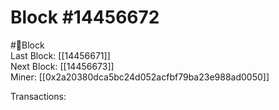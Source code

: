 
Block #14456672
===============
  
#🧊Block  
Last Block: [[14456671]]  
Next Block: [[14456673]]  
Miner: [[0x2a20380dca5bc24d052acfbf79ba23e988ad0050]]  

 Transactions: